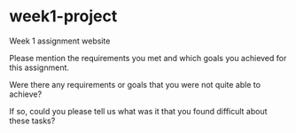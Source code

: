 # week1-project

Week 1 assignment website

Please mention the requirements you met and which goals you achieved for this assignment.

Were there any requirements or goals that you were not quite able to achieve?

If so, could you please tell us what was it that you found difficult about these tasks?
